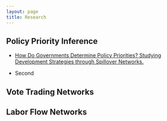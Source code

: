 ```yaml
---
layout: page
title: Research
---
```


## Policy Priority Inference

* <a target="_blank" rel="noopener noreferrer" href="https://arxiv.org/abs/1902.00432">How Do Governments Determine Policy Priorities? Studying Development Strategies through Spillover Networks.</a>
  
* Second


## Vote Trading Networks

## Labor Flow Networks

